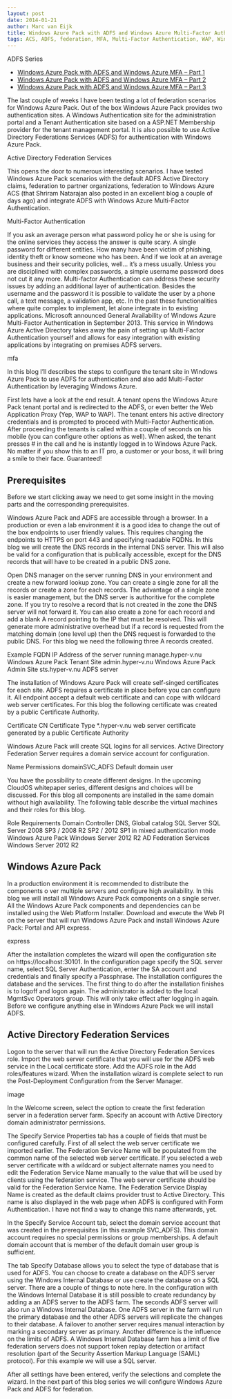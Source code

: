 ```yaml
---
layout: post
date: 2014-01-21
author: Marc van Eijk
title: Windows Azure Pack with ADFS and Windows Azure Multi-Factor Authentication – Part 1
tags: ACS, ADFS, federation, MFA, Multi-Factor Authentication, WAP, Windows Azure, Windows Azure Pack
---
```

ADFS Series

- [Windows Azure Pack with ADFS and Windows Azure MFA – Part 1](/2014/01/21/mfa1)
- [Windows Azure Pack with ADFS and Windows Azure MFA – Part 2](/2014/02/26/mfa2)
- [Windows Azure Pack with ADFS and Windows Azure MFA – Part 3](/2014/03/10/mfa3)

The last couple of weeks I have been testing a lot of federation scenarios for Windows Azure Pack. Out of the box Windows Azure Pack provides two authentication sites. A Windows Authentication site for the administration portal and a Tenant Authentication site based on a ASP.NET Membership provider for the tenant management portal. It is also possible to use Active Directory Federations Services (ADFS) for authentication with Windows Azure Pack.

Active Directory Federation Services

This opens the door to numerous interesting scenarios. I have tested Windows Azure Pack scenarios with the default ADFS Active Directory claims, federation to partner organizations, federation to Windows Azure ACS (that Shriram Natarajan also posted in an excellent blog a couple of days ago) and integrate ADFS with Windows Azure Multi-Factor Authentication.

Multi-Factor Authentication

If you ask an average person what password policy he or she is using for the online services they access the answer is quite scary. A single password for different entities. How many have been victim of phishing, identity theft  or know someone who has been. And if we look at an average business and their security policies, well… it’s a mess usually. Unless you are disciplined with complex passwords, a simple username password does not cut it any more. Multi-factor Authentication can address these security issues by adding an additional layer of authentication. Besides the username and the password it is possible to validate the user by a phone call, a text message, a validation app, etc. In the past these functionalities where quite complex to implement, let alone integrate in to existing applications. Microsoft announced General Availability of Windows Azure Multi-Factor Authentication in September 2013. This service in Windows Azure Active Directory takes away the pain of setting up Multi-Factor Authentication yourself and allows for easy integration with existing applications by integrating on premises ADFS servers.

mfa

In this blog I’ll describes the steps to configure the tenant site in Windows Azure Pack to use ADFS for authentication and also add Multi-Factor Authentication by leveraging Windows Azure.

First lets have a look at the end result. A tenant opens the Windows Azure Pack tenant portal and is redirected to the ADFS, or even better the Web Application Proxy (Yep, WAP to WAP). The tenant enters his active directory credentials and is prompted to proceed with Multi-Factor Authentication. After proceeding the tenants is called within a couple of  seconds on his mobile (you can configure other options as well). When asked, the tenant presses # in the call and he is instantly logged in to Windows Azure Pack. No matter if you show this to an IT pro, a customer or your boss, it will bring a smile to their face. Guaranteed!

## Prerequisites

Before we start clicking away we need to get some insight in the moving parts and the corresponding prerequisites.



Windows Azure Pack and ADFS are accessible through a browser. In a production or even a lab environment it is a good idea to change the out of the box endpoints to user friendly values. This requires changing the endpoints to HTTPS on port 443 and specifying readable FQDNs. In this blog we will create the DNS records in the internal DNS server. This will also be valid for a configuration that is publically accessible, except for the DNS records that will have to be created in a public DNS zone.

Open DNS manager on the server running DNS in your environment and create a new forward lookup zone. You can create a single zone for all the records or create a zone for each records. The advantage of a single zone is easier management, but the DNS server is authoritive for the complete zone. If you try to resolve a record that is not created in the zone the DNS server will not forward it. You can also create a zone for each record and add a blank A record pointing to the IP that must be resolved. This will generate more administrative overhead but if a record is requested from the matching domain (one level up) then the DNS request is forwarded to the public DNS. For this blog we need the following three A records created.

Example FQDN IP Address of the server running 
manage.hyper-v.nu Windows Azure Pack Tenant Site 
admin.hyper-v.nu Windows Azure Pack Admin Site 
sts.hyper-v.nu ADFS server 

The installation of Windows Azure Pack will create self-singed certificates for each site. ADFS requires a certificate in place before you can configure it. All endpoint accept a default web certificate and can cope with wildcard web server certificates. For this blog the following certificate was created by a public Certificate Authority.

Certificate CN Certificate Type 
*.hyper-v.nu web server certificate generated by a public Certificate Authority 

Windows Azure Pack will create SQL logins for all services. Active Directory Federation Server requires a domain service account for configuration.

Name Permissions 
domainSVC_ADFS Default domain user 

You have the possibility to create different designs. In the upcoming CloudOS whitepaper series, different designs and choices will be discussed. For this blog all components are installed in the same domain without high availability. The following table describe the virtual machines and their roles for this blog.

Role Requirements 
Domain Controller DNS, Global catalog 
SQL Server SQL Server 2008 SP3 / 2008 R2 SP2 / 2012 SP1 in mixed authentication mode 
Windows Azure Pack Windows Server 2012 R2 
AD Federation Services Windows Server 2012 R2 

## Windows Azure Pack

In a production environment it is recommended to distribute the components o
 ver multiple servers and configure high availability. In this blog we will install all Windows Azure Pack components on a single server. All the Windows Azure Pack components and dependencies can be installed using the Web Platform Installer. Download and execute the Web PI on the server that will run Windows Azure Pack and install Windows Azure Pack: Portal and API express.

express

After the installation completes the wizard will open the configuration site on https://localhost:30101. In the configuration page specify the SQL server name, select SQL Server Authentication, enter the SA account and credentials and finally specify a Passphrase. The installation configures the database and the services. The first thing to do after the installation finishes is to logoff and logon again. The administrator is added to the local MgmtSvc Operators group. This will only take effect after logging in again. Before we configure anything else in Windows Azure Pack we will install ADFS.

## Active Directory Federation Services

Logon to the server that will run the Active Directory Federation Services role. Import the web server certificate that you will use for the ADFS web service in the Local certificate store. Add the ADFS role in the Add roles/features wizard. When the installation wizard is complete select to run the Post-Deployment Configuration from the Server Manager.

image

In the Welcome screen, select the option to create the first federation server in a federation server farm. Specify an account with Active Directory domain administrator permissions.

The Specify Service Properties tab has a couple of fields that must be configured carefully. First of all select the web server certificate we imported earlier. The Federation Service Name will be populated from the common name of the selected web server certificate. If you selected a web server certificate with a wildcard or subject alternate names you need to edit the Federation Service Name manually to the value that will be used by clients using the federation service. The web server certificate should be valid for the Federation Service Name. The Federation Service Display Name is created as the default claims provider trust to Active Directory. This name is also displayed in the web page when ADFS is configured with Form Authentication. I have not find a way to change this name afterwards, yet.

In the Specify Service Account tab, select the domain service account that was created in the prerequisites (in this example SVC_ADFS). This domain account requires no special permissions or group memberships. A default domain account that is member of the default domain user group is sufficient.

The tab Specify Database allows you to select the type of database that is used for ADFS. You can choose to create a database on the ADFS server using the Windows Internal Database or use create the database on a SQL server. There are a couple of things to note here. In the configuration with the Windows Internal Database it is still possible to create redundancy by adding a an ADFS server to the ADFS farm. The seconds ADFS server will also run a Windows Internal Database. One ADFS server in the farm will run the primary database and the other ADFS servers will replicate the changes to their database. A failover to another server requires manual interaction by marking a secondary server as primary. Another difference is the influence on the limits of ADFS. A Windows Internal Database farm has a limit of five federation servers does not support token replay detection or artifact resolution (part of the Security Assertion Markup Language (SAML) protocol). For this example we will use a SQL server.

After all settings have been entered, verify the selections and complete the wizard. In the next part of this blog series we will configure Windows Azure Pack and ADFS for federation.

